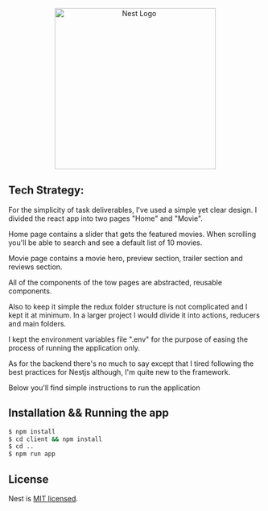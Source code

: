 <p align="center">
  <a href="https://www.albathanext.com/" target="blank"><img src="https://static.wixstatic.com/media/43d7b1_dae03c43e8644ebdb3bbecffa55370c8~mv2.png/v1/fill/w_107,h_119,al_c,usm_0.66_1.00_0.01,enc_auto/A-Next.png" width="320" alt="Nest Logo" /></a>
</p>

## Tech Strategy:

For the simplicity of task deliverables, I've used a simple yet clear design. I divided the react app into two pages "Home" and "Movie".

Home page contains a slider that gets the featured movies. When scrolling you'll be able to search and see a default list of 10 movies.

Movie page contains a movie hero, preview section, trailer section and reviews section.

All of the components of the tow pages are abstracted, reusable components.

Also to keep it simple the redux folder structure is not complicated and I kept it at minimum. In a larger project I would divide it into actions, reducers and main folders.

I kept the environment variables file ".env" for the purpose of easing the process of running the application only.

As for the backend there's no much to say except that I tired following the best practices for Nestjs although, I'm quite new to the framework.

Below you'll find simple instructions to run the application

## Installation && Running the app

```bash
$ npm install
$ cd client && npm install
$ cd ..
$ npm run app
```

## License

Nest is [MIT licensed](LICENSE).
